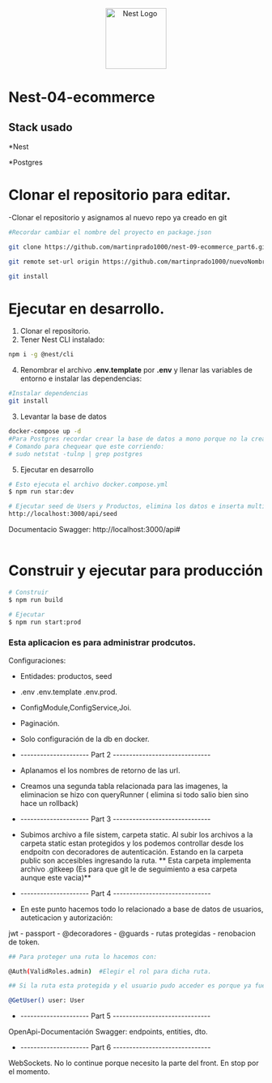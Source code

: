 <p align="center">
  <a href="http://nestjs.com/" target="blank"><img src="https://nestjs.com/img/logo-small.svg" width="120" alt="Nest Logo" /></a>
</p>

# Nest-04-ecommerce

## Stack usado

*Nest

*Postgres


# Clonar el repositorio para editar.
-Clonar el repositorio y asignamos al nuevo repo ya creado en git
```bash
#Recordar cambiar el nombre del proyecto en package.json

git clone https://github.com/martinprado1000/nest-09-ecommerce_part6.git nuevoNombre

git remote set-url origin https://github.com/martinprado1000/nuevoNombre.git

git install
```

# Ejecutar en desarrollo.
1. Clonar el repositorio.
2. Tener Nest CLI instalado:
```bash
npm i -g @nest/cli
```

4. Renombrar el archivo __.env.template__ por __.env__ y llenar las variables de entorno e instalar las dependencias:
```bash
#Instalar dependencias
git install
```

3. Levantar la base de datos

```bash
docker-compose up -d
#Para Postgres recordar crear la base de datos a mono porque no la crea sola.
# Comando para chequear que este corriendo:
# sudo netstat -tulnp | grep postgres
```

5. Ejecutar en desarrollo
```bash
# Esto ejecuta el archivo docker.compose.yml
$ npm run star:dev

# Ejecutar seed de Users y Productos, elimina los datos e inserta multiples datos.
http://localhost:3000/api/seed
```

Documentacio Swagger:
http://localhost:3000/api#
<br></br>

# Construir y ejecutar para producción
```bash
# Construir
$ npm run build

# Ejecutar
$ npm run start:prod
```

### Esta aplicacion es para administrar prodcutos.
Configuraciones:

* Entidades: productos, seed

* .env  .env.template  .env.prod.

* ConfigModule,ConfigService,Joi.

* Paginación.

* Solo configuración de la db en docker.

* --------------------- Part 2 ------------------------------ 

* Aplanamos el los nombres de retorno de las url.

* Creamos una segunda tabla relacionada para las imagenes, la eliminacion se hizo con queryRunner ( elimina si todo salio bien sino hace un rollback)

* --------------------- Part 3 ------------------------------ 

* Subimos archivo a file sistem, carpeta static.
Al subir los archivos a la carpeta static estan protegidos y los podemos controllar desde los endpoitn con decoradores de autenticación. Estando en la carpeta public son accesibles ingresando la ruta.
 ** Esta carpeta implementa archivo .gitkeep (Es para que git le de seguimiento a esa carpeta aunque este vacia)**

* --------------------- Part 4 ------------------------------ 

* En este punto hacemos todo lo relacionado a base de datos de usuarios, auteticacion y autorización:

jwt - passport - @decoradores - @guards - rutas protegidas - renobacion de token.
```bash
## Para proteger una ruta lo hacemos con:

@Auth(ValidRoles.admin)  #Elegir el rol para dicha ruta.

## Si la ruta esta protegida y el usuario pudo acceder es porque ya fue validado, por lo tanto con el decorador de parametro obtenemos el usuario:

@GetUser() user: User
```

* --------------------- Part 5 ------------------------------ 

OpenApi-Documentación Swagger: endpoints, entities, dto.

* --------------------- Part 6 ------------------------------ 

WebSockets. No lo continue porque necesito la parte del front. En stop por el momento.






